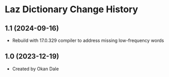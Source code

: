 Laz Dictionary Change History
====================

1.1 (2024-09-16)
----------------
* Rebuild with 17.0.329 compiler to address missing low-frequency words

1.0 (2023-12-19)
----------------
* Created by Okan Dale
